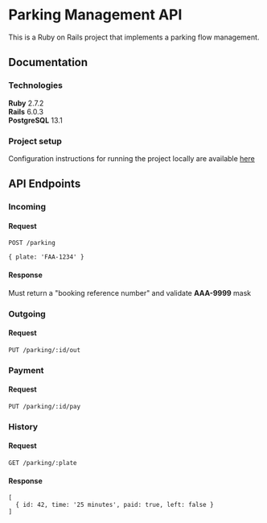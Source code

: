 # Parking Management API

This is a Ruby on Rails project that implements a parking flow management.

## Documentation

### Technologies

**Ruby** 2.7.2 \
**Rails** 6.0.3 \
**PostgreSQL** 13.1


### Project setup
Configuration instructions for running the project locally are available [here](INSTALL.md)

## API Endpoints

### Incoming

#### Request
```
POST /parking

{ plate: 'FAA-1234' }
```
#### Response
Must return a "booking reference number" and validate **AAA-9999** mask

### Outgoing

#### Request
```
PUT /parking/:id/out
```

### Payment

#### Request
```
PUT /parking/:id/pay
```

### History

#### Request
```
GET /parking/:plate
```
#### Response
```
[
  { id: 42, time: '25 minutes', paid: true, left: false }
]
```
